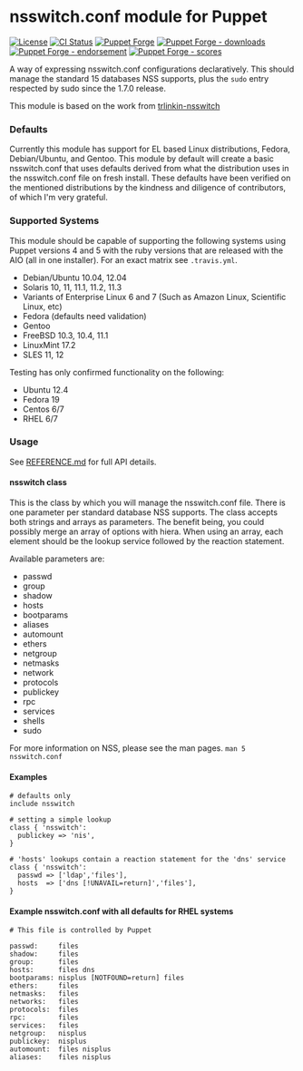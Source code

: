 # nsswitch.conf module for Puppet

[![License](https://img.shields.io/github/license/voxpupuli/puppet-nsswitch.svg)](https://github.com/voxpupuli/puppet-nsswitch/blob/master/LICENSE)
[![CI Status](https://github.com/voxpupuli/puppet-nsswitch/workflows/CI/badge.svg?branch=master)]((https://github.com/voxpupuli/puppet-nsswitch/workflows/CI/badge.svg?branch=master))
[![Puppet Forge](https://img.shields.io/puppetforge/v/puppet/nsswitch.svg)](https://forge.puppetlabs.com/puppet/nsswitch)
[![Puppet Forge - downloads](https://img.shields.io/puppetforge/dt/puppet/nsswitch.svg)](https://forge.puppetlabs.com/puppet/nsswitch)
[![Puppet Forge - endorsement](https://img.shields.io/puppetforge/e/puppet/nsswitch.svg)](https://forge.puppetlabs.com/puppet/nsswitch)
[![Puppet Forge - scores](https://img.shields.io/puppetforge/f/puppet/nsswitch.svg)](https://forge.puppetlabs.com/puppet/nsswitch)

A way of expressing nsswitch.conf configurations declaratively. This
should manage the standard 15 databases NSS supports, plus the `sudo` entry
respected by sudo since the 1.7.0 release.

This module is based on the work from [trlinkin-nsswitch](https://forge.puppet.com/modules/trlinkin/nsswitch/readme)

### Defaults

Currently this module has support for EL based Linux distributions,
Fedora, Debian/Ubuntu, and Gentoo. This module by default will create a basic
nsswitch.conf that uses defaults derived from what the distribution uses in
the nsswitch.conf file on fresh install. These defaults have been verified
on the mentioned distributions by the kindness and diligence of
contributors, of which I'm very grateful.

### Supported Systems

This module should be capable of supporting the following systems using
Puppet versions 4 and 5 with the ruby versions that are released with
the AIO (all in one installer). For an exact matrix see `.travis.yml`.

 * Debian/Ubuntu 10.04, 12.04
 * Solaris 10, 11, 11.1, 11.2, 11.3
 * Variants of Enterprise Linux 6 and 7 (Such as Amazon Linux, Scientific Linux, etc)
 * Fedora (defaults need validation)
 * Gentoo
 * FreeBSD 10.3, 10.4, 11.1
 * LinuxMint 17.2
 * SLES 11, 12

Testing has only confirmed functionality on the following:
  * Ubuntu 12.4
  * Fedora 19
  * Centos 6/7
  * RHEL 6/7

### Usage

See [REFERENCE.md](./REFERENCE.md) for full API details.

#### nsswitch class

This is the class by which you will manage the nsswitch.conf file. There
is one parameter per standard database NSS supports. The class accepts both strings
and arrays as parameters. The benefit being, you could possibly merge an array
of options with hiera. When using an array, each element should be the
lookup service followed by the reaction statement.

Available parameters are:

* passwd
* group
* shadow
* hosts
* bootparams
* aliases
* automount
* ethers
* netgroup
* netmasks
* network
* protocols
* publickey
* rpc
* services
* shells
* sudo


For more information on NSS, please see the man pages. `man 5 nsswitch.conf`

#### Examples

```puppet
# defaults only
include nsswitch

# setting a simple lookup
class { 'nsswitch':
  publickey => 'nis',
}

# 'hosts' lookups contain a reaction statement for the 'dns' service
class { 'nsswitch':
  passwd => ['ldap','files'],
  hosts  => ['dns [!UNAVAIL=return]','files'],
}
```

#### Example nsswitch.conf with all defaults for RHEL systems

    # This file is controlled by Puppet

    passwd:     files
    shadow:     files
    group:      files
    hosts:      files dns
    bootparams: nisplus [NOTFOUND=return] files
    ethers:     files
    netmasks:   files
    networks:   files
    protocols:  files
    rpc:        files
    services:   files
    netgroup:   nisplus
    publickey:  nisplus
    automount:  files nisplus
    aliases:    files nisplus
